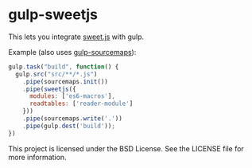 
# gulp-sweetjs

This lets you integrate [sweet.js](http://sweetjs.org/) with gulp.

Example (also uses [gulp-sourcemaps](https://github.com/floridoo/gulp-sourcemaps)):

```js
gulp.task("build", function() {
  gulp.src("src/**/*.js")
    .pipe(sourcemaps.init())
    .pipe(sweetjs({
      modules: ['es6-macros'],
      readtables: ['reader-module']
    }))
    .pipe(sourcemaps.write('.'))
    .pipe(gulp.dest('build'));
})
```

This project is licensed under the BSD License. See the LICENSE file for more information.